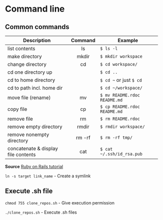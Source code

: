 # Command line

## Common commands

| Description                         | Command              | Example                      |
| ----------------------------------- |:--------------------:| ---------------------------- |
| list contents                       | ls                   | `$ ls -l`                    |
| make directory                      |	mkdir <dirname>      | `$ mkdir workspace`          |
| change directory                    | cd <dirname>	       | `$ cd workspace/`            |
| cd one directory up                 |                      | `$ cd ..`                    |
| cd to home directory                |                      | `$ cd ~` or just `$ cd`      |
| cd to path incl. home dir           |                      | `$ cd ~/workspace/`          |
| move file (rename)                  | mv <source> <target> | `$ mv README.rdoc README.md` |
| copy file                           |	cp <source> <target> | `$ cp README.rdoc README.md` |
| remove file                         |	rm <file>            | `$ rm README.rdoc`           |
| remove empty directory              |	rmdir <directory>	   | `$ rmdir workspace/`         |
| remove nonempty directory           |	rm -rf <directory>   | `$ rm -rf tmp/`              |
| concatenate & display file contents |	cat <file>           | `$ cat ~/.ssh/id_rsa.pub`    |

**Source** [Ruby on Rails tutorial](https://www.railstutorial.org/book/)

`ln -s target link_name` - Create a symlink

## Execute .sh file

`chmod 755 clone_repos.sh` - Give execution permission

`./clone_repos.sh` - Execute .sh files
